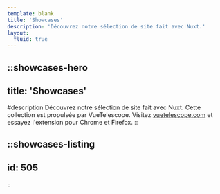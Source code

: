 ```yaml
---
template: blank
title: 'Showcases'
description: 'Découvrez notre sélection de site fait avec Nuxt.'
layout:
  fluid: true
---
```


::showcases-hero
---
title: 'Showcases'
---
#description
  Découvrez notre sélection de site fait avec Nuxt. Cette collection est propulsée par VueTelescope. Visitez [vuetelescope.com](https://vuetelescope.com) et essayez l'extension pour Chrome et Firefox.
::

::showcases-listing
---
id: 505
---
::
